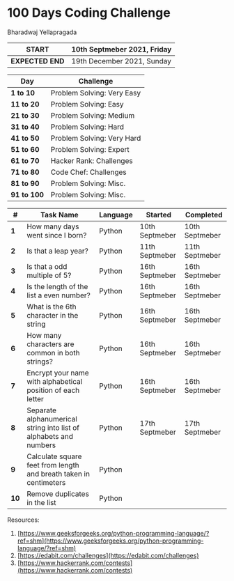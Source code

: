 # **100 Days Coding Challenge**

Bharadwaj Yellapragada

| **START** | **10th Septmeber 2021, Friday** |
| --- | --- |
| **EXPECTED END** | 19th December 2021, Sunday |

| **Day** | Challenge |
| --- | --- |
| **1 to 10** | Problem Solving: Very Easy |
| **11 to 20** | Problem Solving: Easy |
| **21 to 30** | Problem Solving: Medium |
| **31 to 40** | Problem Solving: Hard |
| **41 to 50** | Problem Solving: Very Hard |
| **51 to 60** | Problem Solving: Expert |
| **61 to 70** | Hacker Rank: Challenges |
| **71 to 80** | Code Chef: Challenges |
| **81 to 90** | Problem Solving: Misc. |
| **91 to 100** | Problem Solving: Misc. |

| **#** | Task Name | Language | Started | Completed |
| --- | --- | --- | --- | --- |
| **1** | How many days went since I born? | Python | 10th Septmeber | 10th Septmeber |
| **2** | Is that a leap year? | Python | 11th Septmeber | 11th Septmeber |
| **3** | Is that a odd multiple of 5? | Python | 16th Septmeber | 16th Septmeber |
| **4** | Is the length of the list a even number? | Python | 16th Septmeber | 16th Septmeber |
| **5** | What is the 6th character in the string | Python | 16th Septmeber | 16th Septmeber |
| **6** | How many characters are common in both strings? | Python | 16th Septmeber | 16th Septmeber |
| **7** | Encrypt your name with alphabetical position of each letter | Python | 16th Septmeber | 16th Septmeber |
| **8** | Separate alphanumerical string into list of alphabets and numbers | Python | 17th Septmeber | 17th Septmeber |
| **9** | Calculate square feet from length and breath taken in centimeters | Python | | |
| **10** | Remove duplicates in the list | Python | | |


Resources:
1. [https://www.geeksforgeeks.org/python-programming-language/?ref=shm](https://www.geeksforgeeks.org/python-programming-language/?ref=shm)
2. [https://edabit.com/challenges](https://edabit.com/challenges)
3. [https://www.hackerrank.com/contests](https://www.hackerrank.com/contests)